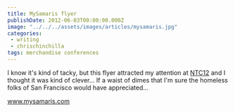 ```yaml
---
title: MySamaris flyer
publishDate: 2012-06-03T00:00:00.000Z
image: "../../../assets/images/articles/mysamaris.jpg"
categories:
 - writing
 - chrischinchilla
tags: merchandise conferences
---
```


I know it's kind of tacky, but this flyer attracted my attention at <a href="https://www.ntenonline.org/eweb/DynamicPage.aspx?webcode=NTCSessionsCurrent" target="_blank">NTC12</a> and I thought it was kind of clever... If a waist of dimes that I'm sure the homeless folks of San Francisco would have appreciated...

<a href="https://www.mysamaris.com/" target="_blank">www.mysamaris.com</a>
